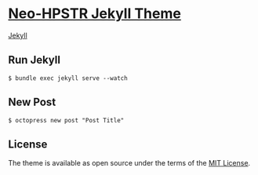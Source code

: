 # [Neo-HPSTR Jekyll Theme](http://aronbordin.com/neo-hpstr-jekyll-theme)

[Jekyll](https://jekyllrb-ko.github.io/docs/home/)


## Run Jekyll
    $ bundle exec jekyll serve --watch

## New Post

    $ octopress new post "Post Title"

## License

The theme is available as open source under the terms of the [MIT License](http://opensource.org/licenses/MIT).
